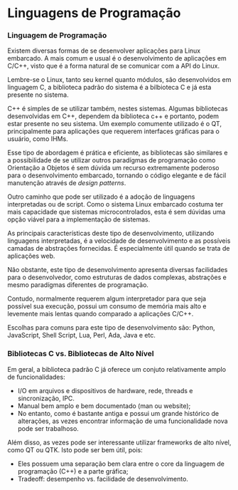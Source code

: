 # Linguagens de Programação

### Linguagem de Programação

Existem diversas formas de se desenvolver aplicações para Linux embarcado. A mais comum e usual é o desenvolvimento de aplicações em C/C++, visto que é a forma natural de se comunicar com a API do Linux.

Lembre-se o Linux, tanto seu kernel quanto módulos, são desenvolvidos em linguagem C, a biblioteca padrão do sistema é a bilbioteca C e já esta presente no sistema.

C++ é simples de se utilizar também, nestes sistemas. Algumas bibliotecas desenvolvidas em C++, dependem da biblioteca c++ e portanto, podem estar presente no seu sistema. Um exemplo comumente utilizado é o QT, principalmente para aplicações que requerem interfaces gráficas para o usuário, como IHMs. 

Esse tipo de abordagem é prática e eficiente, as bibliotecas são similares e a possibilidade de se utilizar outros paradígmas de programação como Orientação a Objetos é sem dúvida um recurso extremamente poderoso para o desenvolvimento embarcado, tornando o código elegante e de fácil manutenção através de _design patterns_.

Outro caminho que pode ser utilizado é a adoção de linguagens interpretadas ou de script. Como o sistema Linux embarcado costuma ter mais capacidade que sistemas microcontrolados, esta é sem dúvidas uma opção viável para a implementação de sistemas.

As principais características deste tipo de desenvolvimento, utilizando linguagens interpretadas, é a velocidade de desenvolvimento e as possíveis camadas de abstrações fornecidas. É especialmente útil quando se trata de aplicações web. 

Não obstante, este tipo de desenvolvimento apresenta diversas facilidades para o desenvolvedor, como estruturas de dados complexas, abstrações e mesmo paradígmas diferentes de programação.

Contudo, normalmente requerem algum interpretador para que seja possível sua execução, possui um consumo de memória mais alto e levemente mais lentas quando comparado a aplicações C/C++.

Escolhas para comuns para este tipo de desenvolvimento são: Python, JavaScript, Shell Script, Lua, Perl, Ada, Java e etc.

### Bibliotecas C vs. Bibliotecas de Alto Nível

Em geral, a biblioteca padrão C já oferece um conjuto relativamente amplo de funcionalidades:

* I/O em arquivos e dispositivos de hardware, rede, threads e sincronização, IPC.
* Manual bem amplo e bem documentado \(man ou website\);
* No entanto, como é bastante antiga e possui um grande histórico de alterações, as vezes encontrar informação de uma funcionalidade nova pode ser trabalhoso.

Além disso, as vezes pode ser interessante utilizar frameworks de alto nível, como QT ou QTK. Isto pode ser bem útil, pois:

* Eles possuem uma separação bem clara entre o core da linguagem de programação \(C++\) e a parte gráfica;
* Tradeoff: desempenho vs. facilidade de desenvolvimento.

